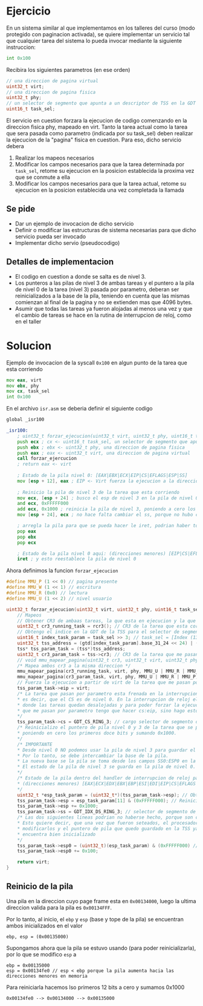 # Ejercicio
En un sistema similar al que implementamos en los talleres del curso (modo protegido con paginacion activada), se quiere implementar un servicio tal que cualquier tarea del sistema lo pueda invocar mediante la siguiente instruccion:
```asm
int 0x100
```

Recibira los siguientes parametros (en ese orden)
```c
// una direccion de pagina virtual
uint32_t virt;
// una direccion de pagina fisica
uint32_t phy;
// un selector de segmento que apunta a un descriptor de TSS en la GDT
uint16_t task_sel;
```

El servicio en cuestion forzara la ejecucion de codigo comenzando en la direccion fisica phy, mapeado en virt. Tanto la tarea actual como la tarea que sera pasada como parametro (indicada por su task_sel) deben realizar la ejecucion de la "pagina" fisica en cuestion.
Para eso, dicho servicio debera
1. Realizar los mapeos necesarios
2. Modificar los campos necesarios para que la tarea determinada por `task_sel`, retome su ejecucion en la posicion establecida la proxima vez que se conmute a ella
3. Modificar los campos necesarios para que la tarea actual, retome su ejecucion en la posicion establecida una vez completada la llamada

## Se pide
- Dar un ejemplo de invocacion de dicho servicio
- Definir o modificar las estructuras de sistema necesarias para que dicho servicio pueda ser invocado
- Implementar dicho servio (pseudocodigo)

## Detalles de implementacion
- El codigo en cuestion a donde se salta es de nivel 3.
- Los punteros a las pilas de nivel 3 de ambas tareas y el puntero a la pila de nivel 0 de la tarea (nivel 3) pasada por parametro, deberan ser reinicializados a la base de la pila, teniendo en cuenta que las mismas comienzan al final de la pagina y no se extienden mas que 4096 bytes.
- Asumir que todas las tareas ya fueron alojadas al menos una vez y que el cambio de tareas se hace en la rutina de interrupcion de reloj, como en el taller

# Solucion
Ejemplo de invocacion de la syscall `0x100` en algun punto de la tarea que esta corriendo
```asm
mov eax, virt
mov ebx, phy
mov cx, task_sel
int 0x100
```
En el archivo `isr.asm` se deberia definir el siguiente codigo
```asm
global _isr100

_isr100:
    ; uint32_t forzar_ejecucion(uint32_t virt, uint32_t phy, uint16_t task_sel)
    push ecx ; cx <- uint16_t task_sel, un selector de segmento que apunta a un descriptor de TSS en la GDT
    push ebx ; ebx <- uint32_t phy, una direccion de pagina fisica
    push eax ; eax <- uint32_t virt, una direccion de pagina virtual
    call forzar_ejercucion
    ; return eax <- virt
    
    ; Estado de la pila nivel 0: [EAX|EBX|ECX|EIP|CS|EFLAGS|ESP|SS]
    mov [esp + 12], eax ; EIP <- Virt fuerza la ejecucion a la direccion virtual
    
    ; Reinicio la pila de nivel 3 de la tarea que esta corriendo
    mov ecx, [esp + 24] ; busco el esp de nivel 3 en la pila de nivel 0
    and ecx, 0xFFFFF000
    add ecx, 0x1000 ; reinicia la pila de nivel 3, poniendo a cero los primeros 3 nibbles y sumando 0x1000
    mov [esp + 24], ecx ; no hace falta cambiar el ss, porque no hubo cambio de contexto

    ; arregla la pila para que se pueda hacer le iret, podrian haber tocado directamente el esp a mano: add esp, 12
    pop eax
    pop ebx
    pop ecx

    ; Estado de la pila nivel 0 aqui: (direcciones menores) [EIP|CS|EFLAGS|ESP|SS] (direcciones mayores)
    iret ; y esto reestablece la pila de nivel 0
```

Ahora definimos la funcion `forzar_ejecucion`
```c
#define MMU_P (1 << 0) // pagina presente
#define MMU_W (1 << 1) // escritura
#define MMU_R (0x0) // lectura
#define MMU_U (1 << 2) // nivel usuario

uint32_t forzar_ejecucion(uint32_t virt, uint32_t phy, uint16_t task_sel) {
    // Mapeos
    // Obtener CR3 de ambaas tareas, la que esta en ejecucion y la que pasa por parametro
    uint32_t cr3_running_task = rcr3(); // CR3 de la tarea que esta corriendo, esta definida en "i386.h"
    // Obtengo el indice en la GDT de la TSS para el selector de segmento de la tarea que me pasan por parametro
    uint16_t index_task_param = task_sel >> 3; // task_sel = [Index (13 bits) | TI (1 bit) | RPL (2 bit)]
    uint32_t tss_address = (gtd[index_task_param].base_31_24 << 24) | (gtd[index_task_param].base_23_16 << 16) | (gdt[index_task_param].base_15_0);
    tss* tss_param_task = (tss*)tss_address;
    uint32_t cr3_param_task = tss->cr3; // CR3 de la tarea que me pasan por parametro
    // void mmu_mapear_pagina(uint32_t cr3, uint32_t virt, uint32_t phy, uint32_t attrs)
    /* Mapea ambos cr3 a la misma direccion */
    mmu_mapear_pagina(cr3_running_task, virt, phy, MMU_U | MMU_R | MMU_P);
    mmu_mapear_pagina(cr3_param_task, virt, phy, MMU_U | MMU_R | MMU_P);
    // Fuerza la ejecucion a partir de virt de la tarea que me pasan por parametro
    tss_param_task->eip = virt;
    /* La tarea que pasan por parametro esta frenada en la interrupcion de reloj,
    * es decir, que el CS es de nivel 0. En la interrupcion de reloj el unico lugar
    * donde las tareas quedan desalojadas y para poder forzar la ejecucion del codigo
    * que me pasan por parametro tengo que hacer cs:eip, sino hago esto estaria haciendo cs0:eip y esta mal.
    */
    tss_param_task->cs = GDT_CS_RING_3; // cargo selector de segmento de codigo nivel 3
    /* Reinicializo el puntero de pila nivel 0 y 3 de la tarea que se pasan por parametro,
    * poniendo en cero los primeros doce bits y sumando 0x1000.
    */
    /* IMPORTANTE
    * Desde nivel 0 NO podemos usar la pila de nivel 3 para guardar el estado de retorno y variables locales.
    * Por lo tanto, se debe intercambiar la base de la pila.
    * La nueva base se la pila se toma desde los campos SS0:ESP0 en la TSS.
    * El estado de la pila de nivel 3 se guarda en la pila de nivel 0.
    */
    /* Estado de la pila dentro del handler de interrupcion de reloj para la tarea que me pasan por parametros:
    * (direcciones menores) [EAX|ECX|EDX|EBX|EBP|ESI|EDI|EIP|CS|EFLAGS|ESP|SS] (direcciones mayores)
    */
    uint32_t *esp_task_param = (uint32_t*)(tss_param_task->esp); // Obtiene esp de nivel 0
    tss_param_task->esp = esp_task_param[11] & (0xFFFFF000); // Reinicia la pila de nivel 3. Mas en el ejemplo de abajo
    tss_param_task->esp += 0x1000;
    tss_param_task->ss = GDT_IDX_DS_RING_3; // selector de segmento de pila tiene que ser de datos nivel 3
    /* Las dos siguientes lineas podrian no haberse hecho, porque son campos estaticos en la TSS
    * Esto quiere decir, que una vez que fueron seteados, el procesador ya no puede
    * modificarlos y el puntero de pila que quedo guardado en la TSS ya que se
    * encuentra bien inicializado
    */
    tss_param_task->esp0 = (uint32_t)(esp_task_param) & (0xFFFFF000) // reinicia la pila de nivel 0
    tss_param_task->esp0 += 0x100;

    return virt;
}
```

## Reinicio de la pila
Una pila en la direccion cuyo page frame esta en `0x00134000`, luego la ultima direccion valida para la pila es `0x00134FFF`.

Por lo tanto, al inicio, el `ebp` y `esp` (base y tope de la pila) se encuentran ambos inicializados en el valor
```
ebp, esp = (0x00135000)
```

Supongamos ahora que la pila se estuvo usando (para poder reinicializarla), por lo que se modifico `esp` a
```
ebp = 0x00135000
esp = 0x00134fe0 // esp < ebp porque la pila aumenta hacia las direcciones menores en memoria
```

Para reiniciarla hacemos lso primeros 12 bits a cero y sumamos 0x1000
```
0x00134fe0 --> 0x00134000 --> 0x00135000
```

